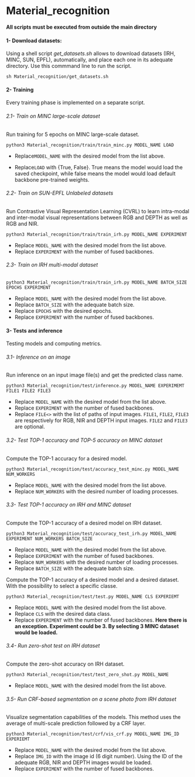 # Material_recognition

**All scripts must be executed from outside the main directory**

#### 1- Download datasets:
Using a shell script *get_datasets.sh* allows to download datasets (IRH, MINC, SUN, EPFL), automatically, and place each one in its adequate directory. Use this commmand line to run the script.

````
sh Material_recognition/get_datasets.sh
````
#### 2- Training
Every training phase is implemented on a separate script.

###### 2.1- Train on MINC large-scale dataset
Run training for 5 epochs on MINC large-scale dataset.  
````
python3 Material_recognition/train/train_minc.py MODEL_NAME LOAD
````

- Replace```MODEL_NAME``` with the desired model from the list above.

- Replace```LOAD``` with {True, False}. True means the model would load the saved checkpoint, while false means the model would load default backbone pre-trained weights. 



###### 2.2- Train on SUN-EPFL Unlabeled datasets
Run Contrastive Visual Representation Learning (CVRL) to learn intra-modal and inter-modal visual representations between RGB and DEPTH as well as RGB and NIR.

````
python3 Material_recognition/train/train_irh.py MODEL_NAME EXPERIMENT
````
- Replace ```MODEL_NAME``` with the desired model from the list above.
- Replace ```EXPERIMENT``` with the number of fused backbones.


###### 2.3- Train on IRH multi-modal dataset

````
python3 Material_recognition/train/train_irh.py MODEL_NAME BATCH_SIZE EPOCHS EXPERIMENT
````
- Replace ```MODEL_NAME```  with the desired model from the list above.
- Replace ```BATCH_SIZE``` with the adequate batch size.
- Replace ```EPOCHS```  with the desired epochs.
- Replace ```EXPERIMENT```  with the number of fused backbones.

#### 3- Tests and inference
Testing models and computing metrics.

###### 3.1- Inference on an image
Run inference on an input image file(s) and get the predicted class name.

````
python3 Material_recognition/test/inference.py MODEL_NAME EXPERIMEMT FILE1 FILE2 FILE3
````
- Replace ```MODEL_NAME```  with the desired model from the list above.
- Replace ```EXPERIMENT```  with the number of fused backbones.
- Replace ```FILE<>```  with the list of paths of input images. ```FILE1```, ```FILE2```, ```FILE3``` are respectively for RGB, NIR and DEPTH input images. ```FILE2``` and ```FILE3``` are optional. 

###### 3.2- Test TOP-1 accuracy and TOP-5 accuracy on MINC dataset
Compute the TOP-1 accuracy for a desired model.

````
python3 Material_recognition/test/accuracy_test_minc.py MODEL_NAME NUM_WORKERS
````
- Replace ```MODEL_NAME```  with the desired model from the list above.
- Replace ```NUM_WORKERS```  with the desired number of loading processes.

###### 3.3- Test TOP-1 accuracy on IRH and MINC dataset
Compute the TOP-1 accuracy of a desired model on IRH dataset.

````
python3 Material_recognition/test/accuracy_test_irh.py MODEL_NAME EXPERIMENT NUM_WORKERS BATCH_SIZE
````
- Replace ```MODEL_NAME```  with the desired model from the list above.
- Replace ```EXPERIMENT```  with the number of fused backbones.
- Replace ```NUM_WORKERS```  with the desired number of loading processes.
- Replace ```BATCH_SIZE``` with the adequate batch size.


Compute the TOP-1 accuracy of a desired model and a desired dataset. With the possibility to select a specific classe.
````
python3 Material_recognition/test/test.py MODEL_NAME CLS EXPERIEMT
````
- Replace ```MODEL_NAME```  with the desired model from the list above.
- Replace ```CLS```  with the desired data class.
- Replace ```EXPERIMENT```  with the number of fused backbones. **Here there is an exception. Experiment could be 3. By selecting 3 MINC dataset would be loaded.**

###### 3.4- Run zero-shot test on IRH dataset
Compute the zero-shot accuracy on IRH dataset.
````
python3 Material_recognition/test/test_zero_shot.py MODEL_NAME
````
- Replace ```MODEL_NAME```  with the desired model from the list above.

###### 3.5- Run CRF-based segmentation on a scene photo from IRH dataset
Visualize segmentation capabilities of the models. This method uses the average of multi-scale prediction followed by a CRF layer.

````
python3 Material_recognition/test/crf/vis_crf.py MODEL_NAME IMG_ID EXPERIEMT
````

- Replace ```MODEL_NAME```  with the desired model from the list above.
- Replace ```IMG_ID```  with the image id (6 digit number). Using the ID of the adequate RGB, NIR and DEPTH images would be loaded.
- Replace ```EXPERIMENT```  with the number of fused backbones.